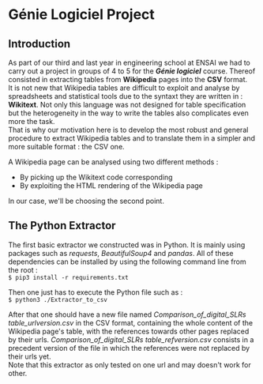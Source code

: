 # Génie Logiciel Project

## Introduction

As part of our third and last year in engineering school at ENSAI we had to carry out a project in groups of 4 to 5 for the ***Génie logiciel*** course.
Thereof consisted in extracting tables from **Wikipedia** pages into the **CSV** format. <br>
It is not new that Wikipedia tables are difficult to exploit and analyse by spreadsheets and statistical tools due to the syntaxt they are written in : **Wikitext**. Not only this language was not designed for table specification but the heterogeneity in the way to write the tables also complicates even more the task. <br>
That is why our motivation here is to develop the most robust and general procedure to extract Wikipedia tables and to translate them in a simpler and more suitable format : the CSV one. <br>

A Wikipedia page can be analysed using two different methods : <br>
- By picking up the Wikitext code corresponding
- By exploiting the HTML rendering of the Wikipedia page 

In our case, we'll be choosing the second point. 

## The Python Extractor

The first basic extractor we constructed was in Python. It is mainly using packages such as *requests*, *BeautifulSoup4* and *pandas*. All of these dependencies can be installed by using the following command line from the root : <br>
``` $ pip3 install -r requirements.txt ``` <br>

Then one just has to execute the Python file such as : <br>
``` $ python3 ./Extractor_to_csv ``` <br>

After that one should have a new file named *Comparison_of_digital_SLRs table_urlversion.csv* in the CSV format, containing the whole content of the Wikipedia page's table, with the references towards other pages replaced by their urls. *Comparison_of_digital_SLRs table_refversion.csv* consists in a precedent version of the file in which the references were not replaced by their urls yet. <br>
Note that this extractor as only tested on one url and may doesn't work for other. <br>
